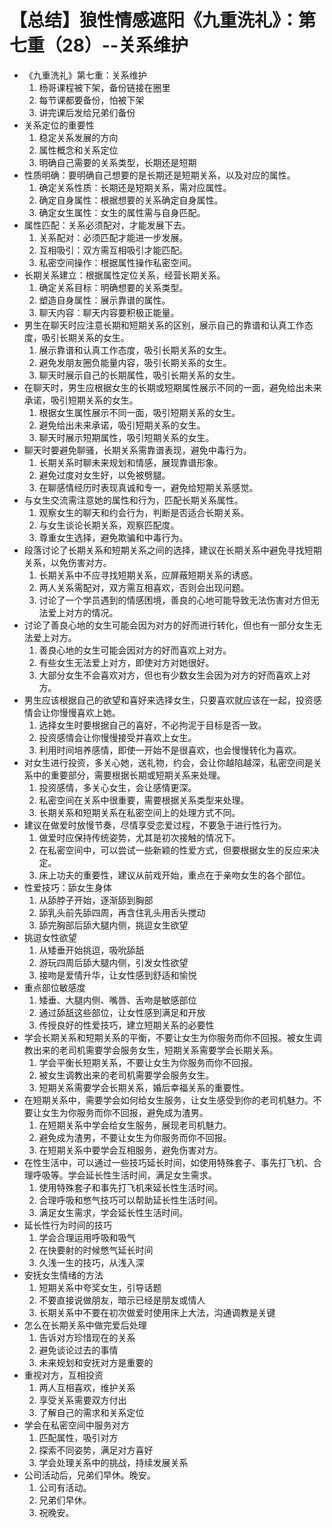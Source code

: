 # 【总结】狼性情感遮阳《九重洗礼》：第七重（28）--关系维护

-   《九重洗礼》第七重：关系维护
    1.  杨哥课程被下架，备份链接在圈里
    2.  每节课都要备份，怕被下架
    3.  讲完课后发给兄弟们备份
-   关系定位的重要性
    1.  稳定关系发展的方向
    2.  属性概念和关系定位
    3.  明确自己需要的关系类型，长期还是短期
-   性质明确：要明确自己想要的是长期还是短期关系，以及对应的属性。
    1.  确定关系性质：长期还是短期关系，需对应属性。
    2.  确定自身属性：根据想要的关系确定自身属性。
    3.  确定女生属性：女生的属性需与自身匹配。
-   属性匹配：关系必须配对，才能发展下去。
    1.  关系配对：必须匹配才能进一步发展。
    2.  互相吸引：双方需互相吸引才能匹配。
    3.  私密空间操作：根据属性操作私密空间。
-   长期关系建立：根据属性定位关系，经营长期关系。
    1.  确定关系目标：明确想要的关系类型。
    2.  塑造自身属性：展示靠谱的属性。
    3.  聊天内容：聊天内容要积极正能量。
-   男生在聊天时应注意长期和短期关系的区别，展示自己的靠谱和认真工作态度，吸引长期关系的女生。
    1.  展示靠谱和认真工作态度，吸引长期关系的女生。
    2.  避免发朋友圈负能量内容，吸引长期关系的女生。
    3.  聊天时展示自己的长期属性，吸引长期关系的女生。
-   在聊天时，男生应根据女生的长期或短期属性展示不同的一面，避免给出未来承诺，吸引短期关系的女生。
    1.  根据女生属性展示不同一面，吸引短期关系的女生。
    2.  避免给出未来承诺，吸引短期关系的女生。
    3.  聊天时展示短期属性，吸引短期关系的女生。
-   聊天时要避免聊骚，长期关系需靠谱表现，避免中毒行为。
    1.  长期关系时聊未来规划和情感，展现靠谱形象。
    2.  避免过度对女生好，以免被劈腿。
    3.  在聊感情经历时表现真诚和专一，避免给短期关系感觉。
-   与女生交流需注意她的属性和行为，匹配长期关系属性。
    1.  观察女生的聊天和约会行为，判断是否适合长期关系。
    2.  与女生谈论长期关系，观察匹配度。
    3.  尊重女生选择，避免欺骗和中毒行为。
-   段落讨论了长期关系和短期关系之间的选择，建议在长期关系中避免寻找短期关系，以免伤害对方。
    1.  长期关系中不应寻找短期关系，应屏蔽短期关系的诱惑。
    2.  两人关系需配对，双方需互相喜欢，否则会出现问题。
    3.  讨论了一个学员遇到的情感困境，善良的心地可能导致无法伤害对方但无法爱上对方的情况。
-   讨论了善良心地的女生可能会因为对方的好而进行转化，但也有一部分女生无法爱上对方。
    1.  善良心地的女生可能会因对方的好而喜欢上对方。
    2.  有些女生无法爱上对方，即使对方对她很好。
    3.  大部分女生不会喜欢对方，但也有少数女生会因为对方的好而喜欢上对方。
-   男生应该根据自己的欲望和喜好来选择女生，只要喜欢就应该在一起，投资感情会让你慢慢喜欢上她。
    1.  选择女生时要根据自己的喜好，不必拘泥于目标是否一致。
    2.  投资感情会让你慢慢接受并喜欢上女生。
    3.  利用时间培养感情，即使一开始不是很喜欢，也会慢慢转化为喜欢。
-   对女生进行投资，多关心她，送礼物，约会，会让你越陷越深，私密空间是关系中的重要部分，需要根据长期或短期关系来处理。
    1.  投资感情，多关心女生，会让感情更深。
    2.  私密空间在关系中很重要，需要根据关系类型来处理。
    3.  长期关系和短期关系在私密空间上的处理方式不同。
-   建议在做爱时放慢节奏，尽情享受恋爱过程，不要急于进行性行为。
    1.  做爱时应保持传统姿势，尤其是初次接触的情况下。
    2.  在私密空间中，可以尝试一些新颖的性爱方式，但要根据女生的反应来决定。
    3.  床上功夫的重要性，建议从前戏开始，重点在于亲吻女生的各个部位。
-   性爱技巧：舔女生身体
    1.  从舔脖子开始，逐渐舔到胸部
    2.  舔乳头前先舔四周，再含住乳头用舌头搅动
    3.  舔完胸部后舔大腿内侧，挑逗女生欲望
-   挑逗女性欲望
    1.  从矮垂开始挑逗，吸吮舔舐
    2.  游玩四周后舔大腿内侧，引发女性欲望
    3.  接吻是爱情升华，让女性感到舒适和愉悦
-   重点部位敏感度
    1.  矮垂、大腿内侧、嘴唇、舌吻是敏感部位
    2.  通过舔舐这些部位，让女性感到满足和开放
    3.  传授良好的性爱技巧，建立短期关系的必要性
-   学会长期关系和短期关系的平衡，不要让女生为你服务而你不回报。被女生调教出来的老司机需要学会服务女生，短期关系需要学会长期关系。
    1.  学会平衡长短期关系，不要让女生为你服务而你不回报。
    2.  被女生调教出来的老司机需要学会服务女生。
    3.  短期关系需要学会长期关系，婚后幸福关系的重要性。
-   在短期关系中，需要学会如何给女生服务，让女生感受到你的老司机魅力。不要让女生为你服务而你不回报，避免成为渣男。
    1.  在短期关系中学会给女生服务，展现老司机魅力。
    2.  避免成为渣男，不要让女生为你服务而你不回报。
    3.  在短期关系中要学会互相服务，避免伤害对方。
-   在性生活中，可以通过一些技巧延长时间，如使用特殊套子、事先打飞机、合理呼吸等。学会延长性生活时间，满足女生需求。
    1.  使用特殊套子和事先打飞机来延长性生活时间。
    2.  合理呼吸和憋气技巧可以帮助延长性生活时间。
    3.  满足女生需求，学会延长性生活时间。
-   延长性行为时间的技巧
    1.  学会合理运用呼吸和吸气
    2.  在快要射的时候憋气延长时间
    3.  久浅一生的技巧，从浅入深
-   安抚女生情绪的方法
    1.  短期关系中夸奖女生，引导话题
    2.  不要直接说做朋友，暗示已经是朋友或情人
    3.  长期关系中不要在初次做爱时使用床上大法，沟通调教是关键
-   怎么在长期关系中做完爱后处理
    1.  告诉对方珍惜现在的关系
    2.  避免谈论过去的事情
    3.  未来规划和安抚对方是重要的
-   重视对方，互相投资
    1.  两人互相喜欢，维护关系
    2.  享受关系需要双方付出
    3.  了解自己的需求和关系定位
-   学会在私密空间中服务对方
    1.  匹配属性，吸引对方
    2.  探索不同姿势，满足对方喜好
    3.  学会处理关系中的挑战，持续发展关系
-   公司活动后，兄弟们早休。晚安。
    1.  公司有活动。
    2.  兄弟们早休。
    3.  祝晚安。